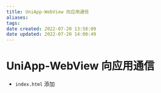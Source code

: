 ```yaml
---
title: UniApp-WebView 向应用通信
aliases: 
tags: 
date created: 2022-07-20 13:58:09
date updated: 2022-07-20 14:00:49
---
```


# UniApp-WebView 向应用通信

- `index.html` 添加

```html

```
